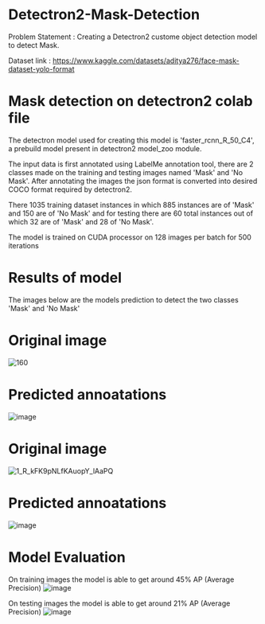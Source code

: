 # Detectron2-Mask-Detection
Problem Statement : Creating a Detectron2 custome object detection model to detect Mask.

Dataset link : https://www.kaggle.com/datasets/aditya276/face-mask-dataset-yolo-format


# Mask detection on detectron2 colab file

The detectron model used for creating this model is 'faster_rcnn_R_50_C4', a prebuild model present in detectron2 model_zoo module.

The input data is first annotated using LabelMe annotation tool, there are 2 classes made on the training and testing images named 'Mask' and 'No Mask'. After annotating the images the json format is converted into desired COCO format required by detectron2.

There 1035 training dataset instances in which 885 instances are of 'Mask' and 150 are of 'No Mask' and for testing there are 60 total instances out of which 32 are of 'Mask' and 28 of 'No Mask'.

The model is trained on CUDA processor on 128 images per batch for 500 iterations

# Results of model
The images below are the models prediction to detect the two classes 'Mask' and 'No Mask'

# Original image
![160](https://github.com/IYashCanCode/Detectron2-Mask-Detection/assets/91466909/7772e6f2-f0cc-4a18-9fac-e88ee2109bfe)

# Predicted annoatations 
![image](https://github.com/IYashCanCode/Detectron2-Mask-Detection/assets/91466909/47146b67-8da2-40de-9467-c42d36aa115d)

# Original image
![1_R_kFK9pNLfKAuopY_lAaPQ](https://github.com/IYashCanCode/Detectron2-Mask-Detection/assets/91466909/37ec9456-2139-4a07-b019-456177910dcb)

# Predicted annoatations 
![image](https://github.com/IYashCanCode/Detectron2-Mask-Detection/assets/91466909/820d2f15-0616-4c7f-825f-cc9c8741f4e2)


# Model Evaluation 

On training images the model is able to get around 45% AP (Average Precision)
![image](https://github.com/IYashCanCode/Detectron2-Mask-Detection/assets/91466909/048216af-a547-4345-b266-71307dfe3a13)

On testing images the model is able to get around 21% AP (Average Precision)
![image](https://github.com/IYashCanCode/Detectron2-Mask-Detection/assets/91466909/31c1b639-5c80-46ef-8d89-cae740fb1e5a)



